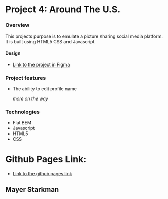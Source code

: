 # Project 4: Around The U.S.


### Overview

This projects purpose is to emulate a picture sharing social media platform.
It is built using HTML5 CSS and Javascript.


#### Design

- [Link to the project in Figma](https://www.figma.com/file/SurN1jaeEQIhuZEDMhmWWf/Sprint-4-Around-The-U.S.-desktop-mobile?node-id=0%3A1)


### Project features

- The ability to edit profile name

  *more on the way*


### Technologies

- Flat BEM
- Javascript
- HTML5
- CSS


# Github Pages Link:

- [Link to the github pages link](https://mayerstrk.github.io/web_project_4/)


## Mayer Starkman
